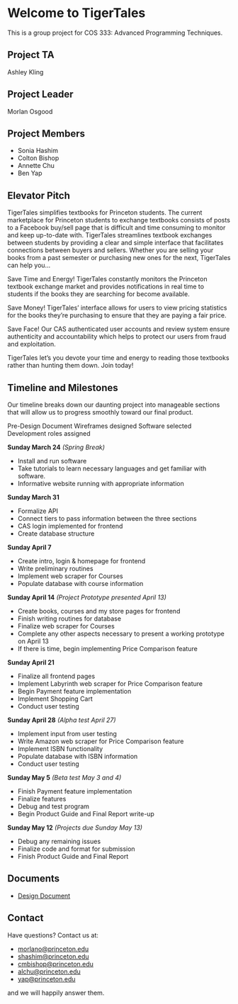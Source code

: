 # Welcome to TigerTales

This is a group project for COS 333: Advanced Programming Techniques. 

## Project TA
Ashley Kling

## Project Leader
Morlan Osgood

## Project Members
- Sonia Hashim
- Colton Bishop
- Annette Chu
- Ben Yap

## Elevator Pitch
TigerTales simplifies textbooks for Princeton students. The current marketplace for Princeton students to exchange textbooks consists of posts to a Facebook buy/sell page that is difficult and time consuming to monitor and keep up-to-date with. TigerTales streamlines textbook exchanges between students by providing a clear and simple interface that facilitates connections between buyers and sellers. Whether you are selling your books from a past semester or purchasing new ones for the next, TigerTales can help you… 

Save Time and Energy! 
TigerTales constantly monitors the Princeton textbook exchange market and provides notifications in real time to students if the books they are searching for become available.

Save Money! 
TigerTales’ interface allows for users to view pricing statistics for the books they’re purchasing to ensure that they are paying a fair price. 

Save Face!
Our CAS authenticated user accounts and review system ensure authenticity and accountability which helps to protect our users from fraud and exploitation.

TigerTales let’s you devote your time and energy to reading those textbooks rather than hunting them down. Join today!

## Timeline and Milestones

Our timeline breaks down our daunting project into manageable sections that will allow us to progress smoothly toward our final product.  

Pre-Design Document
Wireframes designed
Software selected
Development roles assigned 

**Sunday March 24** _(Spring Break)_
- Install and run software
- Take tutorials to learn necessary languages and get familiar with software.
- Informative website running with appropriate information

**Sunday March 31**
- Formalize API
- Connect tiers to pass information between the three sections
- CAS login implemented for frontend
- Create database structure

**Sunday April 7**
- Create intro, login & homepage for frontend
- Write preliminary routines
- Implement web scraper for Courses
- Populate database with course information

**Sunday April 14**  _(Project Prototype presented April 13)_
- Create books, courses and my store pages for frontend
- Finish writing routines for database
- Finalize web scraper for Courses
- Complete any other aspects necessary to present a working prototype on April 13
- If there is time, begin implementing Price Comparison feature

**Sunday April 21**
- Finalize all frontend pages
- Implement Labyrinth web scraper for Price Comparison feature
- Begin Payment feature implementation
- Implement Shopping Cart
- Conduct user testing

**Sunday April 28**  _(Alpha test April 27)_
- Implement input from user testing
- Write Amazon web scraper for Price Comparison feature
- Implement ISBN functionality
- Populate database with ISBN information
- Conduct user testing

**Sunday May 5** _(Beta test May 3 and 4)_
- Finish Payment feature implementation
- Finalize features
- Debug and test program
- Begin Product Guide and Final Report write-up

**Sunday May 12** _(Projects due Sunday May 13)_
- Debug any remaining issues
- Finalize code and format for submission
- Finish Product Guide and Final Report

## Documents

- [Design Document](https://docs.google.com/document/d/1mkFGFPvzxn81FUHPdFVxHu-fqBy6l4tvZvqDCDOchWs/edit?usp=sharing)

## Contact

Have questions? Contact us at:
- morlano@princeton.edu
- shashim@princeton.edu
- cmbishop@princeton.edu
- alchu@princeton.edu
- yap@princeton.edu

and we will happily answer them.
